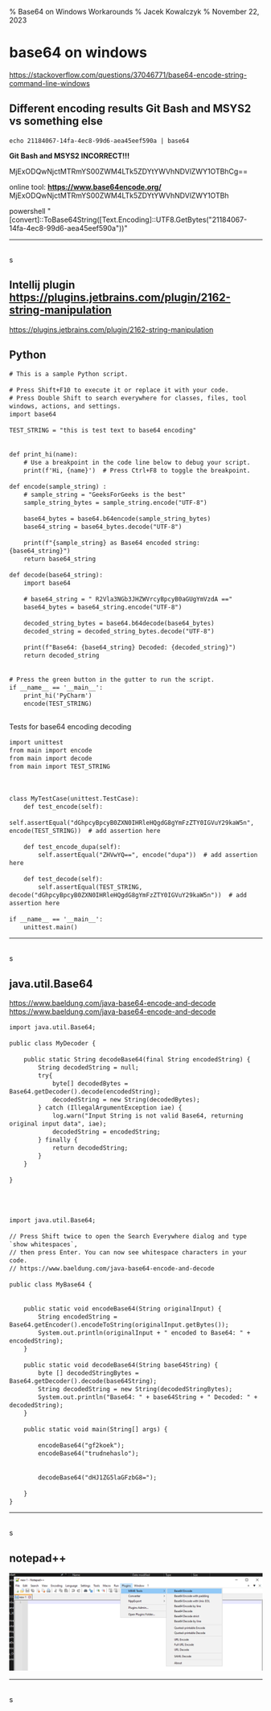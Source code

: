 % Base64 on Windows Workarounds
% Jacek Kowalczyk
% November 22, 2023


# base64 on windows 

https://stackoverflow.com/questions/37046771/base64-encode-string-command-line-windows

## Different encoding results  Git Bash and MSYS2 vs something else 

```
echo 21184067-14fa-4ec8-99d6-aea45eef590a | base64
```


**Git Bash and MSYS2 INCORRECT!!!**

MjExODQwNjctMTRmYS00ZWM4LTk5ZDYtYWVhNDVlZWY1OTBhCg==

online tool: 
**https://www.base64encode.org/**
MjExODQwNjctMTRmYS00ZWM4LTk5ZDYtYWVhNDVlZWY1OTBh



powershell "[convert]::ToBase64String([Text.Encoding]::UTF8.GetBytes(\"21184067-14fa-4ec8-99d6-aea45eef590a\"))"


***
<div style="page-break-after: always; visibility: hidden;">\\pagebreaks</div>s

## Intellij plugin https://plugins.jetbrains.com/plugin/2162-string-manipulation

https://plugins.jetbrains.com/plugin/2162-string-manipulation

## Python 

```
# This is a sample Python script.

# Press Shift+F10 to execute it or replace it with your code.
# Press Double Shift to search everywhere for classes, files, tool windows, actions, and settings.
import base64

TEST_STRING = "this is test text to base64 encoding"


def print_hi(name):
    # Use a breakpoint in the code line below to debug your script.
    print(f'Hi, {name}')  # Press Ctrl+F8 to toggle the breakpoint.

def encode(sample_string) :
    # sample_string = "GeeksForGeeks is the best"
    sample_string_bytes = sample_string.encode("UTF-8")

    base64_bytes = base64.b64encode(sample_string_bytes)
    base64_string = base64_bytes.decode("UTF-8")

    print(f"{sample_string} as Base64 encoded string: {base64_string}")
    return base64_string

def decode(base64_string):
    import base64

    # base64_string = " R2Vla3NGb3JHZWVrcyBpcyB0aGUgYmVzdA =="
    base64_bytes = base64_string.encode("UTF-8")

    decoded_string_bytes = base64.b64decode(base64_bytes)
    decoded_string = decoded_string_bytes.decode("UTF-8")

    print(f"Base64: {base64_string} Decoded: {decoded_string}")
    return decoded_string


# Press the green button in the gutter to run the script.
if __name__ == '__main__':
    print_hi('PyCharm')
    encode(TEST_STRING)


```
 
 Tests for base64 encoding decoding 
 
```
import unittest
from main import encode
from main import decode
from main import TEST_STRING



class MyTestCase(unittest.TestCase):
    def test_encode(self):
        self.assertEqual("dGhpcyBpcyB0ZXN0IHRleHQgdG8gYmFzZTY0IGVuY29kaW5n", encode(TEST_STRING))  # add assertion here

    def test_encode_dupa(self):
        self.assertEqual("ZHVwYQ==", encode("dupa"))  # add assertion here

    def test_decode(self):
        self.assertEqual(TEST_STRING, decode("dGhpcyBpcyB0ZXN0IHRleHQgdG8gYmFzZTY0IGVuY29kaW5n"))  # add assertion here

if __name__ == '__main__':
    unittest.main()

```

***
<div style="page-break-after: always; visibility: hidden;">\\pagebreaks</div>s

## java.util.Base64

https://www.baeldung.com/java-base64-encode-and-decode
https://www.baeldung.com/java-base64-encode-and-decode


```
import java.util.Base64;

public class MyDecoder {

    public static String decodeBase64(final String encodedString) {
        String decodedString = null;
        try{
            byte[] decodedBytes = Base64.getDecoder().decode(encodedString);
            decodedString = new String(decodedBytes);
        } catch (IllegalArgumentException iae) {
            log.warn("Input String is not valid Base64, returning original input data", iae);
            decodedString = encodedString;
        } finally {
            return decodedString;
        }
    }
	
}




import java.util.Base64;

// Press Shift twice to open the Search Everywhere dialog and type `show whitespaces`,
// then press Enter. You can now see whitespace characters in your code.
// https://www.baeldung.com/java-base64-encode-and-decode

public class MyBase64 {


    public static void encodeBase64(String originalInput) {
        String encodedString = Base64.getEncoder().encodeToString(originalInput.getBytes());
        System.out.println(originalInput + " encoded to Base64: " + encodedString);
    }

    public static void decodeBase64(String base64String) {
        byte [] decodedStringBytes = Base64.getDecoder().decode(base64String);
        String decodedString = new String(decodedStringBytes);
        System.out.println("Base64: " + base64String + " Decoded: " + decodedString);
    }

    public static void main(String[] args) {

        encodeBase64("gf2koek");
        encodeBase64("trudnehaslo");

        
        decodeBase64("dHJ1ZG5laGFzbG8="); 

    }
}

```

***
<div style="page-break-after: always; visibility: hidden;">\\pagebreaks</div>s

## notepad++

![d4e4d1fd4688f2631af2d25e512e1455.png](../../_resources/d4e4d1fd4688f2631af2d25e512e1455.png)

***
<div style="page-break-after: always; visibility: hidden;">\\pagebreaks</div>s
